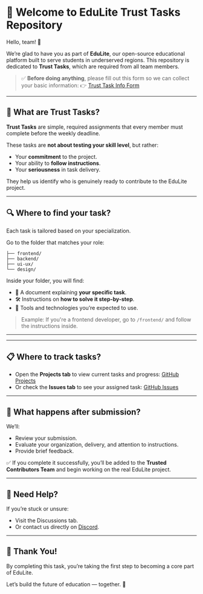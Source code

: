 # 👋 Welcome to EduLite Trust Tasks Repository

Hello, team! 👋

We’re glad to have you as part of **EduLite**, our open-source educational platform built to serve students in underserved regions. This repository is dedicated to **Trust Tasks**, which are required from all team members.

> ✅ **Before doing anything**, please fill out this form so we can collect your basic information:
👉 [Trust Task Info Form](https://forms.gle/shbe5MkMDuHHcA8e6)

---

## 📌 What are Trust Tasks?

**Trust Tasks** are simple, required assignments that every member must complete before the weekly deadline.

These tasks are **not about testing your skill level**, but rather:
- Your **commitment** to the project.
- Your ability to **follow instructions**.
- Your **seriousness** in task delivery.

They help us identify who is genuinely ready to contribute to the EduLite project.

---

## 🔍 Where to find your task?

Each task is tailored based on your specialization.

Go to the folder that matches your role:
```
├── frontend/
├── backend/
├── ui-ux/
└── design/
```


Inside your folder, you will find:
- 📄 A document explaining **your specific task**.
- 🛠️ Instructions on **how to solve it step-by-step**.
- 🧰 Tools and technologies you’re expected to use.

> Example: If you're a frontend developer, go to `/frontend/` and follow the instructions inside.

---

---

## 📋 Where to track tasks?

- Open the **Projects tab** to view current tasks and progress: [GitHub Projects](https://github.com/users/ibrahim-sisar/projects/5)
- Or check the **Issues tab** to see your assigned task: [GitHub Issues](https://github.com/ibrahim-sisar/EduLite_Team_Trust_Task/issues)

---

## 🧪 What happens after submission?

We’ll:
- Review your submission.
- Evaluate your organization, delivery, and attention to instructions.
- Provide brief feedback.

✅ If you complete it successfully, you’ll be added to the **Trusted Contributors Team** and begin working on the real EduLite project.

---

## 💬 Need Help?

If you’re stuck or unsure:
- Visit the Discussions tab.
- Or contact us directly on [Discord](https://discord.gg/BxruUymy).

---

## 🌟 Thank You!

By completing this task, you’re taking the first step to becoming a core part of EduLite.

Let’s build the future of education — together. 🚀



